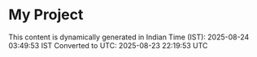 # My Project

This content is dynamically generated in Indian Time (IST): 2025-08-24 03:49:53 IST
Converted to UTC: 2025-08-23 22:19:53 UTC
